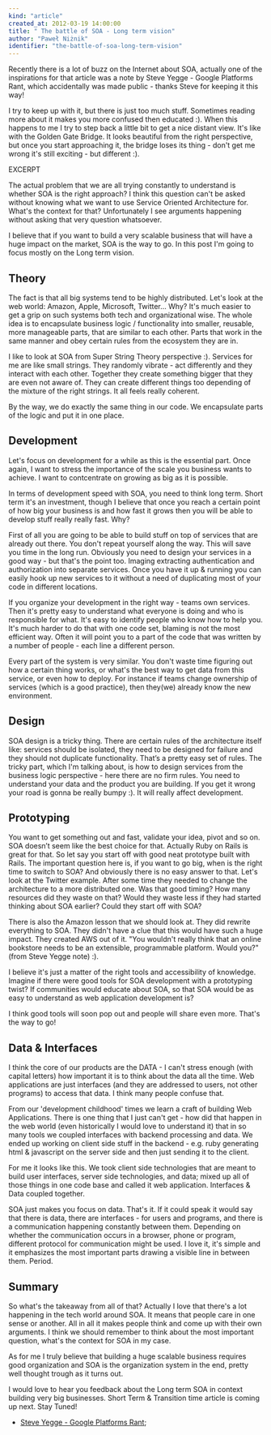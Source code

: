 ```yaml
---
kind: "article"
created_at: 2012-03-19 14:00:00
title: " The battle of SOA - Long term vision"
author: "Paweł Niżnik"
identifier: "the-battle-of-soa-long-term-vision"
---
```


Recently there is a lot of buzz on the Internet about SOA, actually one of the inspirations for that article was a note by Steve Yegge - Google Platforms Rant, which accidentally was made public - thanks Steve for keeping it this way! 

I try to keep up with it, but there is just too much stuff. Sometimes reading more about it makes you more confused then educated :). When this happens to me I try to step back a little bit to get a nice distant view. It's like with the Golden Gate Bridge. It looks beautiful from the right perspective, but once you start approaching it, the bridge loses its thing - don't get me wrong it's still exciting - but different :).

EXCERPT
 
The actual problem that we are all trying constantly to understand is whether SOA is the right approach? I think this question can't be asked without knowing what we want to use Service Oriented Architecture for. What's the context for that? Unfortunately I see arguments happening without asking that very question whatsoever.
 
I believe that if you want to build a very scalable business that will have a huge impact on the market, SOA is the way to go. In this post I'm going to focus mostly on the Long term vision.

## **Theory**
 
The fact is that all big systems tend to be highly distributed. Let's look at the web world: Amazon, Apple, Microsoft, Twitter… Why? It's much easier to get a grip on such systems both tech and organizational wise. The whole idea is to encapsulate business logic / functionality into smaller, reusable, more manageable parts, that are similar to each other. Parts that work in the same manner and obey certain rules from the ecosystem they are in.
 
I like to look at SOA from Super String Theory perspective :). Services for me are like small strings. They randomly vibrate - act differently and they interact with each other. Together they create something bigger that they are even not aware of. They can create different things too depending of the mixture of the right strings. It all feels really coherent.
 
By the way, we do exactly the same thing in our code. We encapsulate parts of the logic and put it in one place.
 
## **Development**
 
Let's focus on development for a while as this is the essential part. Once again, I want to stress the importance of the scale you business wants to achieve. I want to contcentrate on growing as big as it is possible.
 
In terms of development speed with SOA, you need to think long term. Short term it's an investment, though I believe that once you reach a certain point of how big your business is and how fast it grows then you will be able to develop stuff really really fast. Why?
 
First of all you are going to be able to build stuff on top of services that are already out there. You don't repeat yourself along the way. This will save you time in the long run. Obviously you need to design your services in a good way - but that's the point too. Imaging extracting authentication and authorization into separate services. Once you have it up & running you can easily hook up new services to it without a need of duplicating most of your code in different locations.
 
If you organize your development in the right way - teams own services. Then it's pretty easy to understand what everyone is doing and who is responsible for what. It's easy to identify people who know how to help you. It's much harder to do that with one code set, blaming is not the most efficient way. Often it will point you to a part of the code that was written by a number of people - each line a different person.
 
Every part of the system is very similar. You don't waste time figuring out how a certain thing works, or what's the best way to get data from this service, or even how to deploy. For instance if teams change ownership of services (which is a good practice), then they(we) already know the new environment.

## **Design**
 
SOA design is a tricky thing. There are certain rules of the architecture itself like: services should be isolated, they need to be designed for failure and they should not duplicate functionality. That’s a pretty easy set of rules. The tricky part, which I'm talking about, is how to design services from the business logic perspective - here there are no firm rules. You need to understand your data and the product you are building. If you get it wrong your road is gonna be really bumpy :). It will really affect development.
 
## **Prototyping**
 
You want to get something out and fast, validate your idea, pivot and so on. SOA doesn’t seem like the best choice for that. Actually Ruby on Rails is great for that. So let say you start off with good neat prototype built with Rails. The important question here is, if you want to go big, when is the right time to switch to SOA? And obviously there is no easy answer to that. Let's look at the Twitter example. After some time they needed to change the architecture to a more distributed one. Was that good timing? How many resources did they waste on that? Would they waste less if they had started thinking about SOA earlier? Could they start off with SOA?
 
There is also the Amazon lesson that we should look at. They did rewrite everything to SOA. They didn't have a clue that this would have such a huge impact. They created AWS out of it. "You wouldn't really think that an online bookstore needs to be an extensible, programmable platform. Would you?" (from Steve Yegge note) :).
 
I believe it's just a matter of the right tools and accessibility of knowledge. Imagine if there were good tools for SOA development with a prototyping twist? If communities would educate about SOA, so that SOA would be as easy to understand as web application development is?
 
I think good tools will soon pop out and people will share even more. That's the way to go!
 
## **Data & Interfaces**
 
I think the core of our products are the DATA - I can't stress enough (with capital letters) how important it is to think about the data all the time. Web applications are just interfaces (and they are addressed to users, not other programs) to access that data. I think many people confuse that.
 
From our 'development childhood' times we learn a craft of building Web Applications. There is one thing that I just can't get - how did that happen in the web world (even historically I would love to understand it) that in so many tools we coupled interfaces with backend processing and data. We ended up working on client side stuff in the backend - e.g. ruby generating html & javascript on the server side and then just sending it to the client.

For me it looks like this. We took client side technologies that are meant to build user interfaces, server side technologies, and data; mixed up all of those things in one code base and called it web application. Interfaces & Data coupled together.

SOA just makes you focus on data. That's it. If it could speak it would say that there is data, there are interfaces - for users and programs, and there is a communication happening constantly between them. Depending on whether the communication occurs in a browser, phone or program, different protocol for communication might be used. I love it, it's simple and it emphasizes the most important parts drawing a visible line in between them. Period.

## **Summary**

So what's the takeaway from all of that? Actually I love that there's a lot happening in the tech world around SOA. It means that people care in one sense or another. All in all it makes people think and come up with their own arguments. I think we should remember to think about the most important question, what's the context for SOA in my case.
 
As for me I truly believe that building a huge scalable business requires good organization and SOA is the organization system in the end, pretty well thought trough as it turns out.

I would love to hear you feedback about the Long term SOA in context building very big businesses. Short Term & Transition time article is coming up next. Stay Tuned!

* [Steve Yegge - Google Platforms Rant](https://plus.google.com/112678702228711889851/posts/eVeouesvaVX);


